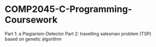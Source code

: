 # COMP2045-C-Programming-Coursework

Part 1: a Plagiarism-Detector
Part 2: travelling salesman problem (TSP) based on genetic algorithm
